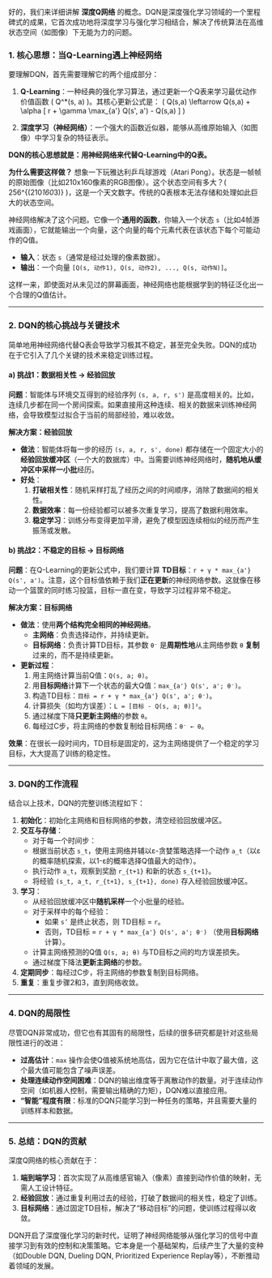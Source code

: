 好的，我们来详细讲解 **深度Q网络** 的概念。DQN是深度强化学习领域的一个里程碑式的成果，它首次成功地将深度学习与强化学习相结合，解决了传统算法在高维状态空间（如图像）下无能为力的问题。

### 1. 核心思想：当Q-Learning遇上神经网络

要理解DQN，首先需要理解它的两个组成部分：

1.  **Q-Learning**：一种经典的强化学习算法，通过更新一个Q表来学习最优动作价值函数 \( Q^*(s, a) \)。其核心更新公式是：
    \( Q(s,a) \leftarrow Q(s,a) + \alpha [ r + \gamma \max_{a'} Q(s', a') - Q(s,a) ] \)

2.  **深度学习（神经网络）**：一个强大的函数近似器，能够从高维原始输入（如图像）中学习复杂的特征表示。

**DQN的核心思想就是：用神经网络来代替Q-Learning中的Q表。**

**为什么需要这样做？**
想象一下玩雅达利乒乓球游戏（Atari Pong）。状态是一帧帧的原始图像（比如210x160像素的RGB图像）。这个状态空间有多大？\( 256^{(210*160*3)} \)，这是一个天文数字。传统的Q表根本无法存储和处理如此巨大的状态空间。

神经网络解决了这个问题。它像一个**通用的函数**，你输入一个状态 `s`（比如4帧游戏画面），它就能输出一个向量，这个向量的每个元素代表在该状态下每个可能动作的Q值。

*   **输入**：状态 `s`（通常是经过处理的像素数据）。
*   **输出**：一个向量 `[Q(s, 动作1), Q(s, 动作2), ..., Q(s, 动作N)]`。

这样一来，即使面对从未见过的屏幕画面，神经网络也能根据学到的特征泛化出一个合理的Q值估计。

---

### 2. DQN的核心挑战与关键技术

简单地用神经网络代替Q表会导致学习极其不稳定，甚至完全失败。DQN的成功在于它引入了几个关键的技术来稳定训练过程。

#### a) 挑战1：数据相关性 -> 经验回放

**问题**：智能体与环境交互得到的经验序列 `(s, a, r, s')` 是高度相关的。比如，连续几步都在同一个房间探索。如果直接用这种连续、相关的数据来训练神经网络，会导致模型过拟合于当前的局部经验，难以收敛。

**解决方案：经验回放**

*   **做法**：智能体将每一步的经历 `(s, a, r, s', done)` 都存储在一个固定大小的**经验回放缓冲区**（一个大的数据库）中。当需要训练神经网络时，**随机地从缓冲区中采样一小批**经历。
*   **好处**：
    1.  **打破相关性**：随机采样打乱了经历之间的时间顺序，消除了数据间的相关性。
    2.  **数据效率**：每一份经验都可以被多次重复学习，提高了数据利用效率。
    3.  **稳定学习**：训练分布变得更加平滑，避免了模型因连续相似的经历而产生振荡或发散。

#### b) 挑战2：不稳定的目标 -> 目标网络

**问题**：在Q-Learning的更新公式中，我们要计算 **TD目标**：`r + γ * max_{a'} Q(s', a')`。注意，这个目标值依赖于我们**正在更新**的神经网络参数。这就像在移动一个篮筐的同时练习投篮，目标一直在变，导致学习过程非常不稳定。

**解决方案：目标网络**

*   **做法**：使用**两个结构完全相同的神经网络**。
    *   **主网络**：负责选择动作，并持续更新。
    *   **目标网络**：负责计算TD目标，其参数 `θ⁻` 是**周期性地**从主网络参数 `θ` **复制**过来的，而不是持续更新。
*   **更新过程**：
    1.  用主网络计算当前Q值：`Q(s, a; θ)`。
    2.  用**目标网络**计算下一个状态的最大Q值：`max_{a'} Q(s', a'; θ⁻)`。
    3.  构造TD目标：`目标 = r + γ * max_{a'} Q(s', a'; θ⁻)`。
    4.  计算损失（如均方误差）：`L = [目标 - Q(s, a; θ)]²`。
    5.  通过梯度下降**只更新主网络**的参数 `θ`。
    6.  每经过C步，将主网络的参数复制给目标网络：`θ⁻ ← θ`。

**效果**：在很长一段时间内，TD目标是固定的，这为主网络提供了一个稳定的学习目标，大大提高了训练的稳定性。

---

### 3. DQN的工作流程

结合以上技术，DQN的完整训练流程如下：

1.  **初始化**：初始化主网络和目标网络的参数，清空经验回放缓冲区。
2.  **交互与存储**：
    *   对于每一个时间步：
    *   根据当前状态 `s_t`，使用主网络并辅以ε-贪婪策略选择一个动作 `a_t`（以ε的概率随机探索，以1-ε的概率选择Q值最大的动作）。
    *   执行动作 `a_t`，观察到奖励 `r_{t+1}` 和新的状态 `s_{t+1}`。
    *   将经验 `(s_t, a_t, r_{t+1}, s_{t+1}, done)` 存入经验回放缓冲区。
3.  **学习**：
    *   从经验回放缓冲区中**随机采样**一个小批量的经验。
    *   对于采样中的每个经验：
        *   如果 `s’` 是终止状态，则 TD目标 = `r`。
        *   否则，TD目标 = `r + γ * max_{a'} Q(s', a'; θ⁻)` （使用**目标网络**计算）。
    *   计算主网络预测的Q值 `Q(s, a; θ)` 与TD目标之间的均方误差损失。
    *   通过梯度下降法**更新主网络**的参数。
4.  **定期同步**：每经过C步，将主网络的参数复制到目标网络。
5.  **重复**：重复步骤2和3，直到网络收敛。

---

### 4. DQN的局限性

尽管DQN非常成功，但它也有其固有的局限性，后续的很多研究都是针对这些局限性进行的改进：

*   **过高估计**：`max` 操作会使Q值被系统地高估，因为它在估计中取了最大值，这个最大值可能包含了噪声误差。
*   **处理连续动作空间困难**：DQN的输出维度等于离散动作的数量。对于连续动作空间（如机器人控制，需要输出精确的力矩），DQN难以直接应用。
*   **“智能”程度有限**：标准的DQN只能学习到一种任务的策略，并且需要大量的训练样本和数据。

---

### 5. 总结：DQN的贡献

深度Q网络的核心贡献在于：

1.  **端到端学习**：首次实现了从高维感官输入（像素）直接到动作价值的映射，无需人工设计特征。
2.  **经验回放**：通过重复利用过去的经验，打破了数据间的相关性，稳定了训练。
3.  **目标网络**：通过固定TD目标，解决了“移动目标”的问题，使训练过程得以收敛。

DQN开启了深度强化学习的新时代，证明了神经网络能够从强化学习的信号中直接学习到有效的控制和决策策略。它本身是一个基础架构，后续产生了大量的变种（如Double DQN, Dueling DQN, Prioritized Experience Replay等），不断推动着领域的发展。